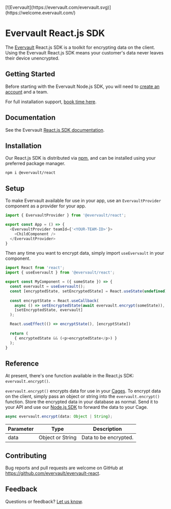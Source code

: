 <p>
[![Evervault](https://evervault.com/evervault.svg)](https://welcome.evervault.com/)
</p>

# Evervault React.js SDK

The [Evervault](https://evervault.com) React.js SDK is a toolkit for encrypting data on the client. Using the Evervault React.js SDK means your customer's data never leaves their device unencrypted.

## Getting Started

Before starting with the Evervault Node.js SDK, you will need to [create an account](https://app.evervault.com/register) and a team.

For full installation support, [book time here](https://calendly.com/evervault/cages-onboarding).

## Documentation

See the Evervault [React.js SDK documentation](https://docs.evervault.com/reactjs).

## Installation

Our React.js SDK is distributed via [npm](https://www.npmjs.com/), and can be installed using your preferred package manager.

```shell
npm i @evervault/react
```

## Setup

To make Evervault available for use in your app, use an `EvervaultProvider` component as a provider for your app.

```javascript
import { EvervaultProvider } from '@evervault/react';

export const App = () => {
  <EvervaultProvider teamId={'<YOUR-TEAM-ID>'}>
    <ChildComponent />
  </EvervaultProvider>
}
```

Then any time you want to encrypt data, simply import `useEvervault` in your component.

```javascript
import React from 'react';
import { useEvervault } from '@evervault/react';

export const MyComponent = ({ someState }) => { 
  const evervault = useEvervault();
  const [encryptedState, setEncryptedState] = React.useState(undefined);
  
  const encryptState = React.useCallback(
    async () => setEncryptedState(await evervault.encrypt(someState)), 
    [setEncryptedState, evervault]  
  );

  React.useEffect(() => encryptState(), [encryptState])
  
  return (
    { encryptedState && (<p>encryptedState</p>) }
  );
}
```

## Reference

At present, there's one function available in the React.js SDK: `evervault.encrypt()`.

`evervault.encrypt()` encrypts data for use in your [Cages](https://docs.evervault.com/tutorial). To encrypt data on the client, simply pass an object or string into the `evervault.encrypt()` function. Store the encrypted data in your database as normal. Send it to your API and use our [Node.js SDK](https://docs.evervault.com/nodejs) to forward the data to your Cage.

```javascript
async evervault.encrypt(data: Object | String);
```

| Parameter | Type | Description |
| --------- | ---- | ----------- |
| data | Object or String | Data to be encrypted. |

## Contributing

Bug reports and pull requests are welcome on GitHub at https://github.com/evervault/evervault-react.

## Feedback

Questions or feedback? [Let us know](mailto:support@evervault.com).
